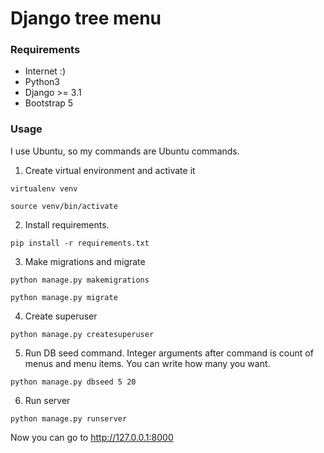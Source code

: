 # Django tree menu

### Requirements
* Internet :)
* Python3
* Django >= 3.1
* Bootstrap 5

### Usage
I use Ubuntu, so my commands are Ubuntu commands.

1. Create virtual environment and activate it

`virtualenv venv`

`source venv/bin/activate`

2. Install requirements.

`pip install -r requirements.txt`

3. Make migrations and migrate

`python manage.py makemigrations`

`python manage.py migrate`

4. Create superuser

`python manage.py createsuperuser`

5. Run DB seed command. Integer arguments after command is count of menus and menu items. You can write how many you want.

`python manage.py dbseed 5 20`

6. Run server

`python manage.py runserver`

Now you can go to http://127.0.0.1:8000

